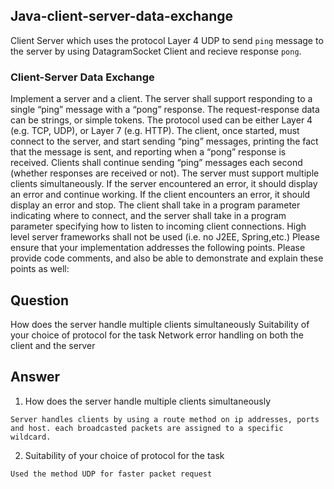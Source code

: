 ## Java-client-server-data-exchange

Client Server which uses the protocol Layer 4 UDP to send `ping` message to the server
by using DatagramSocket Client and recieve response `pong`.

### Client-Server Data Exchange
Implement a server and a client. The server shall support responding to a single “ping” message with a “pong” response. The request-response data can be strings, or simple tokens. The protocol used can be either Layer 4 (e.g. TCP, UDP), or Layer 7 (e.g. HTTP). The client, once started, must connect to the server, and start sending “ping” messages, printing the fact that the message is sent, and reporting when a “pong” response is received. Clients shall continue sending “ping” messages each second (whether responses are received or not). The server must support multiple clients simultaneously.
If the server encountered an error, it should display an error and continue working. If the client encounters an error, it should display an error and stop.
The client shall take in a program parameter indicating where to connect, and the server shall take in a program parameter specifying how to listen to incoming client connections.
High level server frameworks shall not be used (i.e. no J2EE, Spring,etc.)
Please ensure that your implementation addresses the following points. Please provide code comments, and also be able to demonstrate and explain these points as well:

## Question
How does the server handle multiple clients simultaneously
Suitability of your choice of protocol for the task
Network error handling on both the client and the server


## Answer

1. How does the server handle multiple clients simultaneously
```
Server handles clients by using a route method on ip addresses, ports and host. each broadcasted packets are assigned to a specific wildcard. 
```

2. Suitability of your choice of protocol for the task
```
Used the method UDP for faster packet request
```
